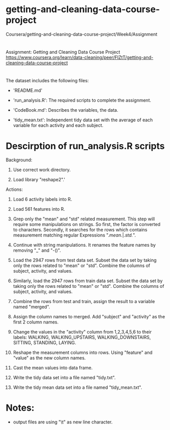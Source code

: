 # getting-and-cleaning-data-course-project
Coursera/getting-and-cleaning-data-course-project/Week4/Assignment

# 
Assignment: Getting and Cleaning Data Course Project
https://www.coursera.org/learn/data-cleaning/peer/FIZtT/getting-and-cleaning-data-course-project

# 
The dataset includes the following files:

- 'README.md'

- 'run_analysis.R': The required scripts to complete the assignment. 

- 'CodeBook.md':  Describes the variables, the data.

- 'tidy_mean.txt': Independent tidy data set with the average of each variable for each activity and each subject.

# Descirption of run_analysis.R scripts

Background: 

1. Use correct work directory. 

2. Load library "reshape2".'

Actions:

1. Load 6 activity labels into R.

2. Load 561 features into R.

3. Grep only the "mean" and "std" related measurement. This step will require some manipulations on strings. 
   So first, the factor is converted to characters. Secondly, it searches for the rows which contains measurement matching regular
   Expressions  ".*mean.*|.*std.*".

4. Continue with string manipulations. It renames the feature names by removing "_" and "-()".

5. Load the 2947 rows from test data set. 
   Subset the data set by taking only the rows related to "mean" or "std".
   Combine the columns of subject, activity, and values.

6. Similarly, load the 2947 rows from train data set. 
   Subset the data set by taking only the rows related to "mean" or "std".
   Combine the columns of subject, activity, and values.

7. Combine the rows from test and train, assign the result to a variable named "merged".

8. Assign the column names to merged. Add "subject" and "activity" as the first 2 column names. 

9. Change the values in the "activity" column from 1,2,3,4,5,6 to their labels: WALKING,
   WALKING_UPSTAIRS, WALKING_DOWNSTAIRS, SITTING, STANDING, LAYING.

10. Reshape the measurement columns into rows. Using "feature" and "value" as the new column names.

11. Cast the mean values into data frame.

12. Write the tidy data set into a file named "tidy.txt".

13. Write the tidy mean data set into a file named "tidy_mean.txt".

Notes: 
======
- output files are using "\t" as new line character.

